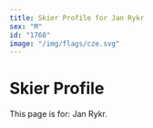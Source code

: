 ```yaml
---
title: Skier Profile for Jan Rykr
sex: "M"
id: "1768"
image: "/img/flags/cze.svg" 
---
```


# Skier Profile

This page is for: Jan Rykr.
    